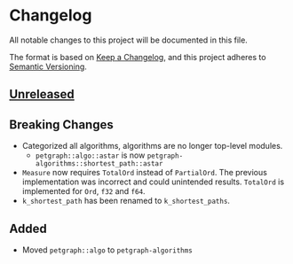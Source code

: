 # Changelog

All notable changes to this project will be documented in this file.

The format is based on [Keep a Changelog](https://keepachangelog.com/en/1.0.0/),
and this project adheres to [Semantic Versioning](https://semver.org/spec/v2.0.0.html).

## [Unreleased]

## Breaking Changes

- Categorized all algorithms, algorithms are no longer top-level modules.
    - `petgraph::algo::astar` is now `petgraph-algorithms::shortest_path::astar`
- `Measure` now requires `TotalOrd` instead of `PartialOrd`. The previous implementation was incorrect and could
  unintended results. `TotalOrd` is implemented for `Ord`, `f32` and `f64`.
- `k_shortest_path` has been renamed to `k_shortest_paths`.

## Added

- Moved `petgraph::algo` to `petgraph-algorithms`

[unreleased]: https://github.com/olivierlacan/keep-a-changelog/compare/petgraph@v0.6.3...HEAD
